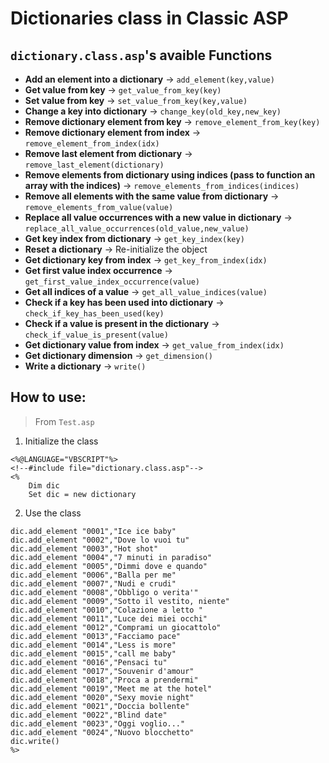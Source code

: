 # Dictionaries class in Classic ASP

## `dictionary.class.asp`'s avaible Functions

- **Add an element into a dictionary** -> `add_element(key,value)`
- **Get value from key** -> `get_value_from_key(key)`
- **Set value from key** -> `set_value_from_key(key,value)`
- **Change a key into dictionary** -> `change_key(old_key,new_key)`
- **Remove dictionary element from key** -> `remove_element_from_key(key)`
- **Remove dictionary element from index** -> `remove_element_from_index(idx)`
- **Remove last element from dictionary** -> `remove_last_element(dictionary)`
- **Remove elements from dictionary using indices (pass to function an array with the indices)** -> `remove_elements_from_indices(indices)`
- **Remove all elements with the same value from dictionary** -> `remove_elements_from_value(value)`
- **Replace all value occurrences with a new value in dictionary** -> `replace_all_value_occurrences(old_value,new_value)`
- **Get key index from dictionary** -> `get_key_index(key)`
- **Reset a dictionary** -> Re-initialize the object
- **Get dictionary key from index** -> `get_key_from_index(idx)`
- **Get first value index occurrence** -> `get_first_value_index_occurrence(value)`
- **Get all indices of a value** -> `get_all_value_indices(value)`
- **Check if a key has been used into dictionary** -> `check_if_key_has_been_used(key)`
- **Check if a value is present in the dictionary** -> `check_if_value_is_present(value)`
- **Get dictionary value from index** -> `get_value_from_index(idx)`
- **Get dictionary dimension** -> `get_dimension()`
- **Write a dictionary** -> `write()`

## How to use: 

> From `Test.asp`

1. Initialize the class
  ```
  <%@LANGUAGE="VBSCRIPT"%>
  <!--#include file="dictionary.class.asp"-->
  <%
      Dim dic
      Set dic = new dictionary
  ```
2. Use the class
  ```
  dic.add_element "0001","Ice ice baby"
  dic.add_element "0002","Dove lo vuoi tu"
  dic.add_element "0003","Hot shot"
  dic.add_element "0004","7 minuti in paradiso"
  dic.add_element "0005","Dimmi dove e quando"
  dic.add_element "0006","Balla per me"
  dic.add_element "0007","Nudi e crudi"
  dic.add_element "0008","Obbligo o verita'"
  dic.add_element "0009","Sotto il vestito, niente"
  dic.add_element "0010","Colazione a letto "
  dic.add_element "0011","Luce dei miei occhi"
  dic.add_element "0012","Comprami un giocattolo"
  dic.add_element "0013","Facciamo pace"
  dic.add_element "0014","Less is more"
  dic.add_element "0015","call me baby"
  dic.add_element "0016","Pensaci tu"
  dic.add_element "0017","Souvenir d'amour"
  dic.add_element "0018","Proca a prendermi"
  dic.add_element "0019","Meet me at the hotel"
  dic.add_element "0020","Sexy movie night"
  dic.add_element "0021","Doccia bollente"
  dic.add_element "0022","Blind date"
  dic.add_element "0023","Oggi voglio..."
  dic.add_element "0024","Nuovo blocchetto"
  dic.write()
  %>
  ```
